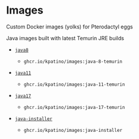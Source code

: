 # Images

Custom Docker images (yolks) for Pterodactyl eggs

Java images built with latest Temurin JRE builds

- [`java8`](https://github.com/kpatino/images/tree/main/java/8-temurin)
  - `ghcr.io/kpatino/images:java-8-temurin`
- [`java11`](https://github.com/kpatino/images/tree/main/java/11-temurin)
  - `ghcr.io/kpatino/images:java-11-temurin`
- [`java17`](https://github.com/kpatino/images/tree/main/java/17-temurin)
  - `ghcr.io/kpatino/images:java-17-temurin`

- [`java-installer`](https://github.com/kpatino/images/tree/main/java-installer)
  - `ghcr.io/kpatino/images:java-installer`
